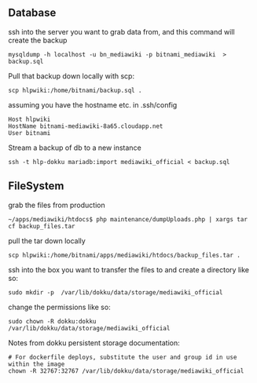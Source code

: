 Database
--------

ssh into the server you want to grab data from, and this command will create the backup

```
mysqldump -h localhost -u bn_mediawiki -p bitnami_mediawiki  > backup.sql
```

Pull that backup down locally with scp:

```
scp hlpwiki:/home/bitnami/backup.sql .
```

assuming you have the hostname etc. in .ssh/config

```
Host hlpwiki
HostName bitnami-mediawiki-8a65.cloudapp.net
User bitnami
```

Stream a backup of db to a new instance

```
ssh -t hlp-dokku mariadb:import mediawiki_official < backup.sql
```

FileSystem
----------

grab the files from production

```
~/apps/mediawiki/htdocs$ php maintenance/dumpUploads.php | xargs tar cf backup_files.tar
```

pull the tar down locally

```
scp hlpwiki:/home/bitnami/apps/mediawiki/htdocs/backup_files.tar .
```
ssh into the box you want to transfer the files to and create a directory like so:

```
sudo mkdir -p  /var/lib/dokku/data/storage/mediawiki_official
```

change the permissions like so:

```
sudo chown -R dokku:dokku /var/lib/dokku/data/storage/mediawiki_official
```
Notes from dokku persistent storage documentation:

```
# For dockerfile deploys, substitute the user and group id in use within the image
chown -R 32767:32767 /var/lib/dokku/data/storage/mediawiki_official
```
